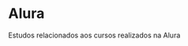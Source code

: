 # Alura                 
Estudos relacionados aos cursos realizados na Alura         
   
 
































